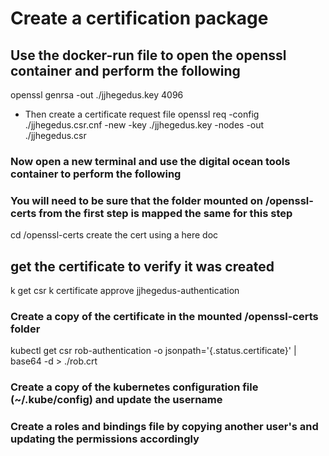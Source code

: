 # Create a certification package

## Use the docker-run file to open the openssl container and perform the following
openssl genrsa -out ./jjhegedus.key 4096
- Then create a certificate request file
openssl req -config ./jjhegedus.csr.cnf -new -key ./jjhegedus.key -nodes -out ./jjhegedus.csr

### Now open a new terminal and use the digital ocean tools container to perform the following
### You will need to be sure that the folder mounted on /openssl-certs from the first step is mapped the same for this step
cd /openssl-certs
create the cert using a here doc
## get the certificate to verify it was created
k get csr
k certificate approve jjhegedus-authentication
### Create a copy of the certificate in the mounted /openssl-certs folder
kubectl get csr rob-authentication -o jsonpath='{.status.certificate}' | base64 -d > ./rob.crt
### Create a copy of the kubernetes configuration file (~/.kube/config) and update the username
### Create a roles and bindings file by copying another user's and updating the permissions accordingly
